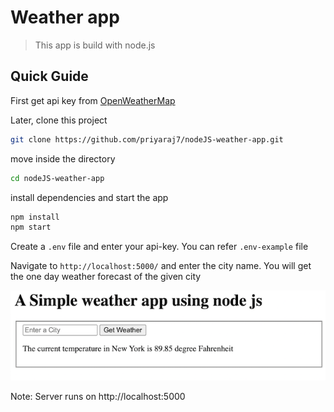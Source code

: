 # Weather app

> This app is build with node.js

## Quick Guide

First get api key from [OpenWeatherMap](https://openweathermap.org/)

Later, clone this project

```bash
git clone https://github.com/priyaraj7/nodeJS-weather-app.git
```

move inside the directory

```bash
cd nodeJS-weather-app
```

install dependencies and start the app

```bash
npm install
npm start
```

Create a `.env` file and enter your api-key. You can refer `.env-example` file

Navigate to `http://localhost:5000/` and enter the city name. You will get the one day weather forecast of the given city

![screenshot](./weather.png)

Note:
Server runs on http://localhost:5000
